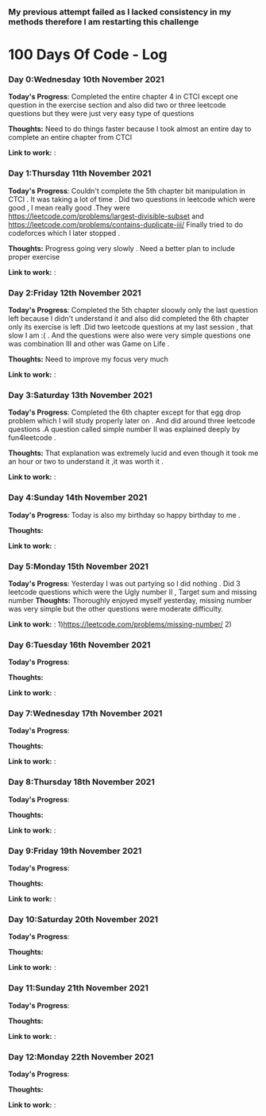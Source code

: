 ### My previous attempt failed as I lacked consistency in  my methods therefore I am restarting this challenge

# 100 Days Of Code - Log

### Day 0:Wednesday 10th November 2021 

**Today's Progress**: Completed the entire chapter 4 in CTCI except one question in the exercise section and also did two or three leetcode questions but they were just very easy type of questions

**Thoughts:**  Need to do things faster because I took almost an entire day to complete an entire chapter from CTCI

**Link to work:** :


### Day 1:Thursday 11th November 2021 

**Today's Progress**: Couldn't complete the 5th chapter bit manipulation in CTCI . It was taking a lot of time . Did two questions in leetcode which were good , I mean really good .They were https://leetcode.com/problems/largest-divisible-subset and https://leetcode.com/problems/contains-duplicate-iii/ Finally tried to do codeforces which I later stopped .

**Thoughts:**  Progress going very slowly . Need a better plan to include proper exercise

**Link to work:** : 

### Day 2:Friday 12th November 2021 

**Today's Progress**: Completed the 5th chapter sloowly only the last question left because I didn't understand it and also did completed the 6th chapter only its exercise is left .Did two leetcode questions at my last session , that slow I am :( . And the questions were also were very simple questions one was combination III and other was Game on Life .

**Thoughts:**  Need to improve my focus very much 

**Link to work:** :

### Day 3:Saturday 13th November 2021 

**Today's Progress**: Completed the 6th chapter except for that egg drop problem which I will study properly later on . And did around three leetcode questions .A question called simple number II was explained deeply by fun4leetcode . 

**Thoughts:**  That explanation was extremely lucid and even though it took me an hour or two to understand it ,it was worth it . 

**Link to work:** :

### Day 4:Sunday 14th November 2021 

**Today's Progress**: Today is also my birthday so happy birthday to me . 

**Thoughts:**  

**Link to work:** :


### Day 5:Monday 15th November 2021 

**Today's Progress**: Yesterday I was out partying so  I did nothing . Did 3 leetcode questions which were the Ugly number II , Target sum and missing number
**Thoughts:**  Thoroughly enjoyed myself yesterday, missing number was very simple but the other questions were moderate difficulty.

**Link to work:** :
1)https://leetcode.com/problems/missing-number/
2)
### Day 6:Tuesday 16th November 2021 

**Today's Progress**: 

**Thoughts:**  

**Link to work:** :

### Day 7:Wednesday 17th November 2021 

**Today's Progress**: 

**Thoughts:**  

**Link to work:** :

### Day 8:Thursday 18th November 2021 

**Today's Progress**: 

**Thoughts:**  

**Link to work:** :

### Day 9:Friday 19th November 2021 

**Today's Progress**: 

**Thoughts:**  

**Link to work:** :

### Day 10:Saturday 20th November 2021 

**Today's Progress**: 

**Thoughts:**  

**Link to work:** :

### Day 11:Sunday 21th November 2021 

**Today's Progress**: 

**Thoughts:**  

**Link to work:** :


### Day 12:Monday 22th November 2021 

**Today's Progress**: 

**Thoughts:**  

**Link to work:** :